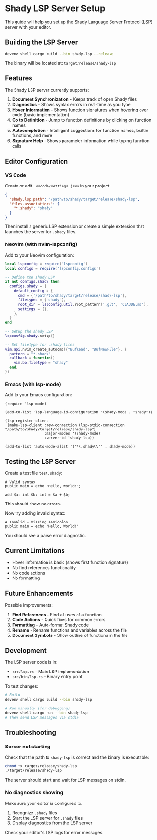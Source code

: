 # Shady LSP Server Setup

This guide will help you set up the Shady Language Server Protocol (LSP) server with your editor.

## Building the LSP Server

```bash
devenv shell cargo build --bin shady-lsp --release
```

The binary will be located at: `target/release/shady-lsp`

## Features

The Shady LSP server currently supports:

1. **Document Synchronization** - Keeps track of open Shady files
2. **Diagnostics** - Shows syntax errors in real-time as you type
3. **Hover Information** - Shows function signatures when hovering over code (basic implementation)
4. **Go to Definition** - Jump to function definitions by clicking on function names
5. **Autocompletion** - Intelligent suggestions for function names, builtin functions, and more
6. **Signature Help** - Shows parameter information while typing function calls

## Editor Configuration

### VS Code

Create or edit `.vscode/settings.json` in your project:

```json
{
  "shady.lsp.path": "/path/to/shady/target/release/shady-lsp",
  "files.associations": {
    "*.shady": "shady"
  }
}
```

Then install a generic LSP extension or create a simple extension that launches the server for `.shady` files.

### Neovim (with nvim-lspconfig)

Add to your Neovim configuration:

```lua
local lspconfig = require('lspconfig')
local configs = require('lspconfig.configs')

-- Define the shady LSP
if not configs.shady then
  configs.shady = {
    default_config = {
      cmd = {'/path/to/shady/target/release/shady-lsp'},
      filetypes = {'shady'},
      root_dir = lspconfig.util.root_pattern('.git', 'CLAUDE.md'),
      settings = {},
    },
  }
end

-- Setup the shady LSP
lspconfig.shady.setup{}

-- Set filetype for .shady files
vim.api.nvim_create_autocmd({"BufRead", "BufNewFile"}, {
  pattern = "*.shady",
  callback = function()
    vim.bo.filetype = "shady"
  end,
})
```

### Emacs (with lsp-mode)

Add to your Emacs configuration:

```elisp
(require 'lsp-mode)

(add-to-list 'lsp-language-id-configuration '(shady-mode . "shady"))

(lsp-register-client
 (make-lsp-client :new-connection (lsp-stdio-connection "/path/to/shady/target/release/shady-lsp")
                  :major-modes '(shady-mode)
                  :server-id 'shady-lsp))

(add-to-list 'auto-mode-alist '("\\.shady\\'" . shady-mode))
```

## Testing the LSP Server

Create a test file `test.shady`:

```shady
# Valid syntax
public main = echo "Hello, World!";

add $a: int $b: int = $a + $b;
```

This should show no errors.

Now try adding invalid syntax:

```shady
# Invalid - missing semicolon
public main = echo "Hello, World!"
```

You should see a parse error diagnostic.

## Current Limitations

- Hover information is basic (shows first function signature)
- No find references functionality
- No code actions
- No formatting

## Future Enhancements

Possible improvements:

1. **Find References** - Find all uses of a function
2. **Code Actions** - Quick fixes for common errors
3. **Formatting** - Auto-format Shady code
4. **Rename** - Rename functions and variables across the file
5. **Document Symbols** - Show outline of functions in the file

## Development

The LSP server code is in:
- `src/lsp.rs` - Main LSP implementation
- `src/bin/lsp.rs` - Binary entry point

To test changes:

```bash
# Build
devenv shell cargo build --bin shady-lsp

# Run manually (for debugging)
devenv shell cargo run --bin shady-lsp
# Then send LSP messages via stdin
```

## Troubleshooting

### Server not starting

Check that the path to `shady-lsp` is correct and the binary is executable:

```bash
chmod +x target/release/shady-lsp
./target/release/shady-lsp
```

The server should start and wait for LSP messages on stdin.

### No diagnostics showing

Make sure your editor is configured to:
1. Recognize `.shady` files
2. Start the LSP server for `.shady` files
3. Display diagnostics from the LSP server

Check your editor's LSP logs for error messages.
